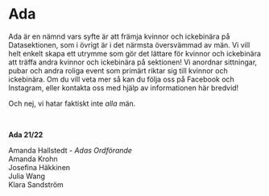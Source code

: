 # Ada

Ada är en nämnd vars syfte är att främja kvinnor och ickebinära på Datasektionen, som i övrigt är i det närmsta översvämmad av män. Vi vill helt enkelt skapa ett utrymme som gör det lättare för kvinnor och ickebinära att träffa andra kvinnor och ickebinära på sektionen! Vi anordnar sittningar, pubar och andra roliga event som primärt riktar sig till kvinnor och ickebinära. Om du vill veta mer så kan du följa oss på Facebook och Instagram, eller kontakta oss med hjälp av informationen här bredvid!

Och nej, vi hatar faktiskt inte *alla* män.

<br>

**Ada 21/22**

Amanda Hallstedt *- Adas Ordförande* <br />
Amanda Krohn <br />
Josefina Häkkinen <br />
Julia Wang <br />
Klara Sandström <br />
